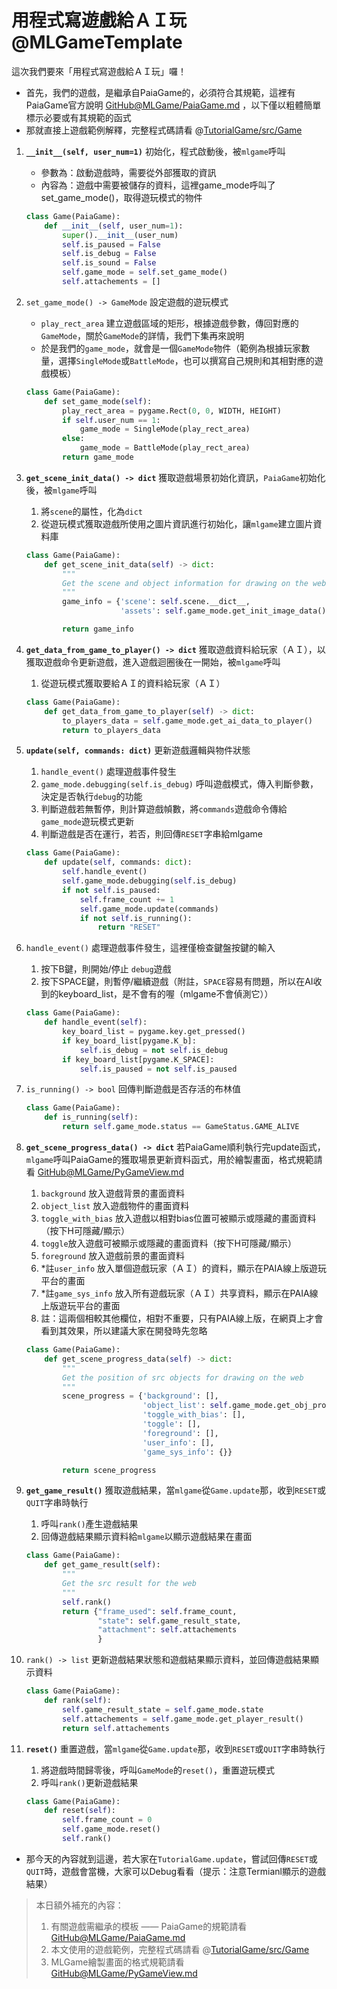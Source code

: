 # 用程式寫遊戲給ＡＩ玩 @MLGameTemplate

這次我們要來「用程式寫遊戲給ＡＩ玩」囉！

- 首先，我們的遊戲，是繼承自PaiaGame的，必須符合其規範，這裡有PaiaGame官方說明 [GitHub@MLGame/PaiaGame.md](https://github.com/PAIA-Playful-AI-Arena/MLGame/blob/develop/docs/03-02-AI_and_PaiaGame.md#paiagame) ，以下僅以粗體簡單標示必要或有其規範的函式
- 那就直接上遊戲範例解釋，完整程式碼請看 @[TutorialGame/src/Game](https://github.com/Jesse-Jumbo/MLGameTemplate/blob/main/development_tutorial/TutorialGame/src/Game.py)
1. **`__init__(self, user_num=1)`** 初始化，程式啟動後，被`mlgame`呼叫
    - 參數為：啟動遊戲時，需要從外部獲取的資訊
    - 內容為：遊戲中需要被儲存的資料，這裡game_mode呼叫了set_game_mode()，取得遊玩模式的物件
    
    ```python
    class Game(PaiaGame):
        def __init__(self, user_num=1):
            super().__init__(user_num)
            self.is_paused = False
            self.is_debug = False
            self.is_sound = False
            self.game_mode = self.set_game_mode()
            self.attachements = []
    ```
    
2. `set_game_mode() -> GameMode` 設定遊戲的遊玩模式
    - `play_rect_area` 建立遊戲區域的矩形，根據遊戲參數，傳回對應的`GameMode`，關於`GameMode`的詳情，我們下集再來說明
    - 於是我們的`game_mode`，就會是一個`GameMode`物件（範例為根據玩家數量，選擇`SingleMode`或`BattleMode`，也可以撰寫自己規則和其相對應的遊戲模板）
    
    ```python
    class Game(PaiaGame):
        def set_game_mode(self):
            play_rect_area = pygame.Rect(0, 0, WIDTH, HEIGHT)
            if self.user_num == 1:
                game_mode = SingleMode(play_rect_area)
            else:
                game_mode = BattleMode(play_rect_area)
            return game_mode
    ```
    
3. **`get_scene_init_data() -> dict`** 獲取遊戲場景初始化資訊，`PaiaGame`初始化後，被`mlgame`呼叫
    1. 將`scene`的屬性，化為`dict`
    2. 從遊玩模式獲取遊戲所使用之圖片資訊進行初始化，讓`mlgame`建立圖片資料庫
    
    ```python
    class Game(PaiaGame):
        def get_scene_init_data(self) -> dict:
            """
            Get the scene and object information for drawing on the web
            """
            game_info = {'scene': self.scene.__dict__,
                         'assets': self.game_mode.get_init_image_data()}
    
            return game_info
    ```
    
4. **`get_data_from_game_to_player() -> dict`** 獲取遊戲資料給玩家（ＡＩ），以獲取遊戲命令更新遊戲，進入遊戲迴圈後在一開始，被`mlgame`呼叫
    1. 從遊玩模式獲取要給ＡＩ的資料給玩家（ＡＩ）
    
    ```python
    class Game(PaiaGame):
        def get_data_from_game_to_player(self) -> dict:
            to_players_data = self.game_mode.get_ai_data_to_player()
            return to_players_data
    ```
    
5. **`update(self, commands: dict)`** 更新遊戲邏輯與物件狀態
    1. `handle_event()` 處理遊戲事件發生
    2. `game_mode.debugging(self.is_debug)` 呼叫遊戲模式，傳入判斷參數，決定是否執行`debug`的功能
    3. 判斷遊戲若無暫停，則計算遊戲幀數，將`commands`遊戲命令傳給`game_mode`遊玩模式更新
    4. 判斷遊戲是否在運行，若否，則回傳`RESET`字串給mlgame
    
    ```python
    class Game(PaiaGame):
        def update(self, commands: dict):
            self.handle_event()
            self.game_mode.debugging(self.is_debug)
            if not self.is_paused:
                self.frame_count += 1
                self.game_mode.update(commands)
                if not self.is_running():
                    return "RESET"
    ```
    
6. `handle_event()` 處理遊戲事件發生，這裡僅檢查鍵盤按鍵的輸入
    1. 按下B鍵，則開始/停止 `debug`遊戲
    2. 按下SPACE鍵，則暫停/繼續遊戲（附註，`SPACE`容易有問題，所以在AI收到的keyboard_list，是不會有的喔（mlgame不會偵測它））
    
    ```python
    class Game(PaiaGame):
        def handle_event(self):
            key_board_list = pygame.key.get_pressed()
            if key_board_list[pygame.K_b]:
                self.is_debug = not self.is_debug
            if key_board_list[pygame.K_SPACE]:
                self.is_paused = not self.is_paused
    ```
    
7. `is_running() -> bool`  回傳判斷遊戲是否存活的布林值
    
    ```python
    class Game(PaiaGame):
        def is_running(self):
            return self.game_mode.status == GameStatus.GAME_ALIVE
    ```
    
8. **`get_scene_progress_data() -> dict`** 若PaiaGame順利執行完update函式，`mlgame`呼叫PaiaGame的獲取場景更新資料函式，用於繪製畫面，格式規範請看 [GitHub@MLGame/PyGameView.md](https://github.com/PAIA-Playful-AI-Arena/MLGame/blob/develop/docs/03-03-PyGameView.md)
    1. `background` 放入遊戲背景的畫面資料
    2. `object_list` 放入遊戲物件的畫面資料
    3. `toggle_with_bias` 放入遊戲以相對bias位置可被顯示或隱藏的畫面資料（按下H可隱藏/顯示）
    4. `toggle`放入遊戲可被顯示或隱藏的畫面資料（按下H可隱藏/顯示）
    5. `foreground` 放入遊戲前景的畫面資料
    6. *註`user_info` 放入單個遊戲玩家（ＡＩ）的資料，顯示在PAIA線上版遊玩平台的畫面
    7. *註`game_sys_info` 放入所有遊戲玩家（ＡＩ）共享資料，顯示在PAIA線上版遊玩平台的畫面
    8. 註：這兩個相較其他欄位，相對不重要，只有PAIA線上版，在網頁上才會看到其效果，所以建議大家在開發時先忽略
    
    ```python
    class Game(PaiaGame):
        def get_scene_progress_data(self) -> dict:
            """
            Get the position of src objects for drawing on the web
            """
            scene_progress = {'background': [],
                              'object_list': self.game_mode.get_obj_progress_data(),
                              'toggle_with_bias': [],
                              'toggle': [],
                              'foreground': [],
                              'user_info': [],
                              'game_sys_info': {}}
    
            return scene_progress
    ```
    
9. **`get_game_result()`** 獲取遊戲結果，當`mlgame`從`Game.update`那，收到`RESET`或`QUIT`字串時執行
    1. 呼叫`rank()`產生遊戲結果
    2. 回傳遊戲結果顯示資料給`mlgame`以顯示遊戲結果在畫面
    
    ```python
    class Game(PaiaGame):
        def get_game_result(self):
            """
            Get the src result for the web
            """
            self.rank()
            return {"frame_used": self.frame_count,
                    "state": self.game_result_state,
                    "attachment": self.attachements
                    }
    ```
    
10. `rank() -> list` 更新遊戲結果狀態和遊戲結果顯示資料，並回傳遊戲結果顯示資料
    
    ```python
    class Game(PaiaGame):
        def rank(self):
            self.game_result_state = self.game_mode.state
            self.attachements = self.game_mode.get_player_result()
            return self.attachements
    ```
    
11. **`reset()`** 重置遊戲，當`mlgame`從`Game.update`那，收到`RESET`或`QUIT`字串時執行
    1. 將遊戲時間歸零後，呼叫`GameMode`的`reset()`，重置遊玩模式
    2. 呼叫`rank()`更新遊戲結果
    
    ```python
    class Game(PaiaGame):
        def reset(self):
            self.frame_count = 0
            self.game_mode.reset()
            self.rank()
    ```
    
- 那今天的內容就到這邊，若大家在`TutorialGame.update`，嘗試回傳`RESET`或`QUIT`時，遊戲會當機，大家可以Debug看看（提示：注意Termianl顯示的遊戲結果）

> 本日額外補充的內容：
> 
> 1. 有關遊戲需繼承的模板 —— PaiaGame的規範請看 [GitHub@MLGame/PaiaGame.md](https://github.com/PAIA-Playful-AI-Arena/MLGame/blob/develop/docs/03-02-AI_and_PaiaGame.md#paiagame) 
> 2. 本文使用的遊戲範例，完整程式碼請看 @[TutorialGame/src/Game](https://github.com/Jesse-Jumbo/MLGameTemplate/blob/main/development_tutorial/TutorialGame/src/Game.py)
> 3. MLGame繪製畫面的格式規範請看 [GitHub@MLGame/PyGameView.md](https://github.com/PAIA-Playful-AI-Arena/MLGame/blob/develop/docs/03-03-PyGameView.md)